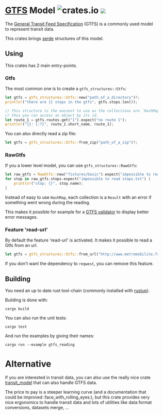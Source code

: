 # [GTFS](https://gtfs.org/) Model ![crates.io](https://img.shields.io/crates/v/gtfs-structures.svg) [![](https://docs.rs/gtfs-structures/badge.svg)](https://docs.rs/gtfs-structures)

The [General Transit Feed Specification](https://gtfs.org/) (GTFS) is a commonly used model to represent transit data.

This crates brings [serde](https://serde.rs) structures of this model.

## Using

This crates has 2 main entry-points.

### Gtfs
The most common one is to create a `gtfs_structures::Gtfs`:

```rust
let gtfs = gtfs_structures::Gtfs::new("path_of_a_directory")?;
println!("there are {} stops in the gtfs", gtfs.stops.len());

// This structure is the easiest to use as the collections are `HashMap`,
// thus you can access an object by its id.
let route_1 = gtfs.routes.get("1").expect("no route 1");
println!("{}: {:?}", route_1.short_name, route_1);
```

You can also directly read a zip file:

```rust
let gtfs = gtfs_structures::Gtfs::from_zip("path_of_a_zip")?;
```
### RawGtfs

If you a lower level model, you can use `gtfs_structures::RawGtfs`:

```rust
let raw_gtfs = RawGtfs::new("fixtures/basic").expect("impossible to read gtfs");
for stop in raw_gtfs.stops.expect("impossible to read stops.txt") {
    println!("stop: {}", stop.name);
}
```

Instead of easy to use `HashMap`, each collection is a `Result` with an error if something went wrong during the reading.

This makes it possible for example for a [GTFS validator](https://github.com/etalab/transport-validator/) to display better error messages.

### Feature 'read-url'

By default the feature 'read-url' is activated. It makes it possible to read a Gtfs from an url.

```rust
let gtfs = gtfs_structures::Gtfs::from_url("http://www.metromobilite.fr/data/Horaires/SEM-GTFS.zip")?;
```

If you don't want the dependency to `reqwest`, you can remove this feature.

## Building

You need an up to date rust tool-chain (commonly installed with [rustup](https://rustup.rs/)).

Building is done with:

`cargo build`

You can also run the unit tests:

`cargo test`

And run the examples by giving their names:

`cargo run --example gtfs_reading`

# Alternative

If you are interested in transit data, you can also use the really nice crate [transit_model](https://github.com/CanalTP/transit_model) that can also handle GTFS data.

The price to pay is a steeper learning curve (and a documentation that could be improved :face_with_rolling_eyes:), but this crate provides very nice ergonomics to handle transit data and lots of utilities like data format conversions, datasets merge, ...
